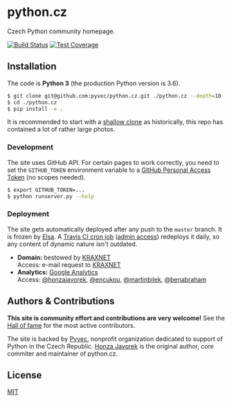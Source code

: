 
# python.cz

Czech Python community homepage.

[![Build Status](https://travis-ci.org/pyvec/python.cz.svg?branch=master)](https://travis-ci.org/pyvec/python.cz)
[![Test Coverage](https://coveralls.io/repos/github/pyvec/python.cz/badge.svg?branch=master)](https://coveralls.io/github/pyvec/python.cz?branch=master)

## Installation

The code is **Python 3** (the production Python version is 3.6).

```sh
$ git clone git@github.com:pyvec/python.cz.git ./python.cz --depth=10
$ cd ./python.cz
$ pip install -e .
```

It is recommended to start with a [shallow clone](https://git-scm.com/docs/git-clone#git-clone---depthltdepthgt) as historically, this repo has contained a lot of rather large photos.

### Development

The site uses GitHub API. For certain pages to work correctly, you need to set the `GITHUB_TOKEN` environment variable to a [GitHub Personal Access Token](https://github.com/settings/tokens) (no scopes needed).

```sh
$ export GITHUB_TOKEN=...
$ python runserver.py --help
```

### Deployment

The site gets automatically deployed after any push to the `master` branch. It is frozen by [Elsa](https://github.com/pyvec/elsa). A [Travis CI cron job](https://docs.travis-ci.com/user/cron-jobs/) ([admin access](https://travis-ci.org/pyvec/python.cz/settings)) redeploys it daily, so any content of dynamic nature isn't outdated.

-   **Domain:** bestowed by [KRAXNET](http://www.kraxnet.cz/)<br>
    Access: e-mail request to [KRAXNET](http://www.kraxnet.cz/)
-   **Analytics:** [Google Analytics](http://www.google.com/analytics/)<br>
    Access: [@honzajavorek](http://github.com/honzajavorek), [@encukou](http://github.com/encukou), [@martinbilek](http://github.com/martinbilek), [@benabraham](http://github.com/benabraham)

## Authors & Contributions

**This site is community effort and contributions are very welcome!** See the [Hall of fame](https://github.com/pyvec/python.cz/graphs/contributors) for the most active contributors.

The site is backed by [Pyvec](http://pyvec.org/), nonprofit organization dedicated to support of Python in the Czech Republic. [Honza Javorek](http://github.com/honzajavorek) is the original author, core commiter and maintainer of python.cz.

## License

[MIT](LICENSE)
